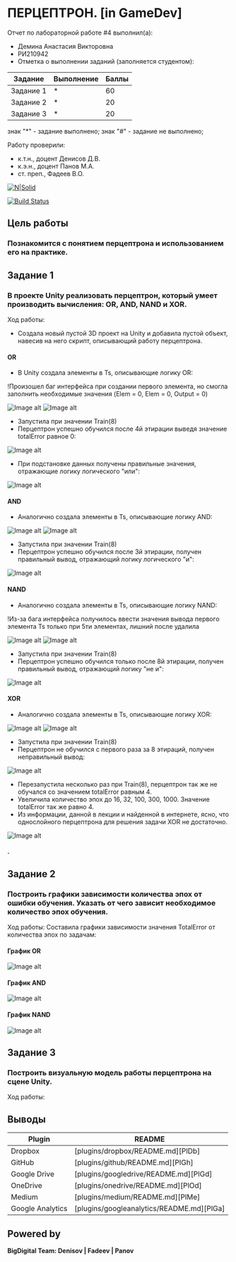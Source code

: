 # ПЕРЦЕПТРОН. [in GameDev]
Отчет по лабораторной работе #4 выполнил(а):
- Демина Анастасия Викторовна
- РИ210942
- Отметка о выполнении заданий (заполняется студентом):

| Задание | Выполнение | Баллы |
| ------ | ------ | ------ |
| Задание 1 | * | 60 |
| Задание 2 | * | 20 |
| Задание 3 | * | 20 |

знак "*" - задание выполнено; знак "#" - задание не выполнено;

Работу проверили:
- к.т.н., доцент Денисов Д.В.
- к.э.н., доцент Панов М.А.
- ст. преп., Фадеев В.О.

[![N|Solid](https://cldup.com/dTxpPi9lDf.thumb.png)](https://nodesource.com/products/nsolid)

[![Build Status](https://travis-ci.org/joemccann/dillinger.svg?branch=master)](https://travis-ci.org/joemccann/dillinger)

## Цель работы
### Познакомится с понятием перцептрона и использованием его на практике.

## Задание 1
### В проекте Unity реализовать перцептрон, который умеет производить вычисления: OR, AND, NAND и XOR.
Ход работы:
- Cоздала новый пустой 3D проект на Unity и добавила пустой объект, навесив на него скрипт, описывающий работу перцептрона.
#### OR
- В Unity создала элементы в Ts, описывающие логику OR:

!Произошел баг интерфейса при создании первого элемента, но смогла заполнить необходимые значения (Elem = 0, Elem = 0, Output = 0)

![Image alt](https://github.com/cutterror/DA-in_gameDev-lab4/blob/main/images/num1/OR/1.png)
![Image alt](https://github.com/cutterror/DA-in_gameDev-lab4/blob/main/images/num1/OR/2.png)
- Запустила при значении Train(8)
- Перцептрон успешно обучился после 4й этирации выведя значение totalError равное 0:

![Image alt](https://github.com/cutterror/DA-in_gameDev-lab4/blob/main/images/num1/OR/3.png)
- При подстановке данных получены правильные значения, отражающие логику логического "или":

![Image alt](https://github.com/cutterror/DA-in_gameDev-lab4/blob/main/images/num1/OR/4.png)

#### AND
- Аналогично создала элементы в Ts, описывающие логику AND:

![Image alt](https://github.com/cutterror/DA-in_gameDev-lab4/blob/main/images/num1/AND/1.png)
![Image alt](https://github.com/cutterror/DA-in_gameDev-lab4/blob/main/images/num1/AND/2.png)

- Запустила при значении Train(8)
- Перцептрон успешно обучился после 3й этирации, получен правильный вывод, отражающий логику логического "и":

![Image alt](https://github.com/cutterror/DA-in_gameDev-lab4/blob/main/images/num1/AND/3.png)

#### NAND
- Аналогично создала элементы в Ts, описывающие логику NAND:

!Из-за бага интерфейса получилось ввести значения вывода первого элемента Ts только при 5ти элементах, лишний после удалила

![Image alt](https://github.com/cutterror/DA-in_gameDev-lab4/blob/main/images/num1/NAND/1.png)
![Image alt](https://github.com/cutterror/DA-in_gameDev-lab4/blob/main/images/num1/NAND/2.png)

- Запустила при значении Train(8)
- Перцептрон успешно обучился только после 8й этирации, получен правильный вывод, отражающий логику "не и":

![Image alt](https://github.com/cutterror/DA-in_gameDev-lab4/blob/main/images/num1/NAND/3.png)

#### XOR

- Аналогично создала элементы в Ts, описывающие логику XOR:

![Image alt](https://github.com/cutterror/DA-in_gameDev-lab4/blob/main/images/num1/XOR/1.png)
![Image alt](https://github.com/cutterror/DA-in_gameDev-lab4/blob/main/images/num1/XOR/2.png)

- Запустила при значении Train(8)
- Перцептрон не обучился с первого раза за 8 этираций, получен неправильный вывод:

![Image alt](https://github.com/cutterror/DA-in_gameDev-lab4/blob/main/images/num1/XOR/3.png)

- Перезапустила несколько раз при Train(8), перцептрон так же не обучался со значением totalError равным 4.
- Увеличила количество эпох до 16, 32, 100, 300, 1000. Значение totalError так же равно 4.
- Из информации, данной в лекции и найденной в интернете, ясно, что однослойного перцептрона для решения задачи XOR не достаточно.

![Image alt](https://github.com/cutterror/DA-in_gameDev-lab4/blob/main/images/num1/XOR/4.png)

#### .


## Задание 2
### Построить графики зависимости количества эпох от ошибки обучения. Указать от чего зависит необходимое количество эпох обучения.
Ход работы:
Составила графики зависимости значения TotalError от количества эпох по задачам:

#### График OR

![Image alt](https://github.com/cutterror/DA-in_gameDev-lab4/blob/main/images/num2/1.png)

#### График AND

![Image alt](https://github.com/cutterror/DA-in_gameDev-lab4/blob/main/images/num2/2.png)

#### График NAND

![Image alt](https://github.com/cutterror/DA-in_gameDev-lab4/blob/main/images/num2/3.png)

## Задание 3
### Построить визуальную модель работы перцептрона на сцене Unity. 
Ход работы:



## Выводы



| Plugin | README |
| ------ | ------ |
| Dropbox | [plugins/dropbox/README.md][PlDb] |
| GitHub | [plugins/github/README.md][PlGh] |
| Google Drive | [plugins/googledrive/README.md][PlGd] |
| OneDrive | [plugins/onedrive/README.md][PlOd] |
| Medium | [plugins/medium/README.md][PlMe] |
| Google Analytics | [plugins/googleanalytics/README.md][PlGa] |

## Powered by

**BigDigital Team: Denisov | Fadeev | Panov**
